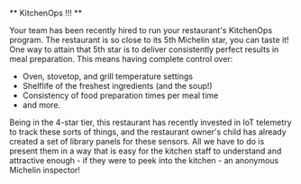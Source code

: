 ** KitchenOps !!! **

Your team has been recently hired to run your restaurant's KitchenOps program.  The restaurant is so close to its 5th Michelin star, you can taste it!
One way to attain that 5th star is to deliver consistently perfect results in meal preparation.  This means having complete control over:
* Oven, stovetop, and grill temperature settings
* Shelflife of the freshest ingredients (and the soup!)
* Consistency of food preparation times per meal time
* and more.

Being in the 4-star tier, this restaurant has recently invested in IoT telemetry to track these sorts of things, and the restaurant owner's child has already created a set of library panels for these sensors.
All we have to do is present them in a way that is easy for the kitchen staff to understand and attractive enough -  if they were to peek into the kitchen - an anonymous Michelin inspector! 


